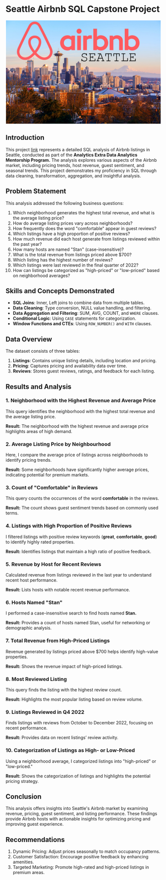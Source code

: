 # Seattle Airbnb SQL Capstone Project
![](https://github.com/Thomas-Nyanumba/Seattle-Airbnb-Project/blob/main/Seattle%20Airbnb.png)

## Introduction 
This project [link](https://github.com/Thomas-Nyanumba/Seattle-Airbnb-Project/blob/main/ProjectSQLCode.sql) represents a detailed SQL analysis of Airbnb listings in Seattle, conducted as part of the **Analytics Extra Data Analytics Mentorship Program.** The analysis explores various aspects of the Airbnb market, including pricing trends, host revenue, guest sentiment, and seasonal trends. This project demonstrates my proficiency in SQL through data cleaning, transformation, aggregation, and insightful analysis.

## Problem Statement
This analysis addressed the following business questions:
1. Which neighborhood generates the highest total revenue, and what is the average listing price?
2. How do average listing prices vary across neighborhoods?
3. How frequently does the word "comfortable" appear in guest reviews?
4. Which listings have a high proportion of positive reviews?
5. How much revenue did each host generate from listings reviewed within the past year?
6. How many hosts are named "Stan" (case-insensitive)?
7. What is the total revenue from listings priced above $700?
8. Which listing has the highest number of reviews?
9. Which listings were last reviewed in the final quarter of 2022?
10. How can listings be categorized as "high-priced" or "low-priced" based on neighborhood averages?

## Skills and Concepts Demonstrated
- **SQL Joins**: Inner, Left joins to combine data from multiple tables.
- **Data Cleaning**: Type conversion, NULL value handling, and filtering.
- **Data Aggregation and Filtering**: SUM, AVG, COUNT, and `WHERE` clauses.
- **Conditional Logic**: Using `CASE` statements for categorization.
- **Window Functions and CTEs**: Using `ROW_NUMBER()` and `WITH` clauses.

## Data Overview
The dataset consists of three tables:
1. **Listings**: Contains unique listing details, including location and pricing.
2. **Pricing**: Captures pricing and availability data over time.
3. **Reviews**: Stores guest reviews, ratings, and feedback for each listing.

## Results and Analysis
### 1. Neighborhood with the Highest Revenue and Average Price
This query identifies the neighborhood with the highest total revenue and the average listing price.

**Result:** The neighborhood with the highest revenue and average price highlights areas of high demand.

### 2. Average Listing Price by Neighbourhood
Here, I compare the average price of listings across neighborhoods to identify pricing trends.

**Result:** Some neighborhoods have significantly higher average prices, indicating potential for premium markets. 

### 3. Count of "Comfortable" in Reviews
This query counts the occurrences of the word **comfortable** in the reviews.

**Result:** The count shows guest sentiment trends based on commonly used terms.

### 4. Listings with High Proportion of Positive Reviews
I filtered listings with positive review keywords (**great**, **comfortable**, **good**) to identify highly rated properties.

**Result:** Identifies listings that maintain a high ratio of positive feedback.

### 5. Revenue by Host for Recent Reviews
Calculated revenue from listings reviewed in the last year to understand recent host performance.

**Result:** Lists hosts with notable recent revenue performance.

### 6. Hosts Named "Stan"
I performed a case-insensitive search to find hosts named **Stan.**

**Result:** Provides a count of hosts named Stan, useful for networking or demographic analysis.

### 7. Total Revenue from High-Priced Listings
Revenue generated by listings priced above $700 helps identify high-value properties.

**Result:** Shows the revenue impact of high-priced listings.

### 8. Most Reviewed Listing
This query finds the listing with the highest review count.

**Result:** Highlights the most popular listing based on review volume.

### 9. Listings Reviewed in Q4 2022
Finds listings with reviews from October to December 2022, focusing on recent performance.

**Result:** Provides data on recent listings’ review activity.

### 10. Categorization of Listings as High- or Low-Priced
Using a neighborhood average, I categorized listings into "high-priced" or "low-priced."

**Result:** Shows the categorization of listings and highlights the potential pricing strategy.

## Conclusion 
This analysis offers insights into Seattle's Airbnb market by examining revenue, pricing, guest sentiment, and listing performance. These findings provide Airbnb hosts with actionable insights for optimizing pricing and improving guest experience.

## Recommendations 
1. Dynamic Pricing: Adjust prices seasonally to match occupancy patterns.
2. Customer Satisfaction: Encourage positive feedback by enhancing amenities.
3. Targeted Marketing: Promote high-rated and high-priced listings in premium areas.
